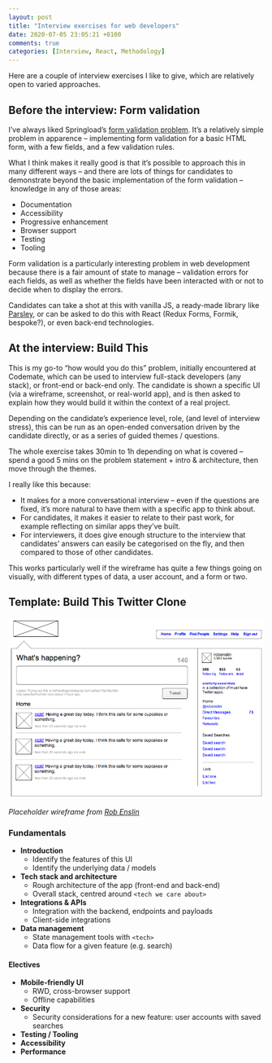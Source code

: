 ```yaml
---
layout: post
title: "Interview exercises for web developers"
date: 2020-07-05 23:05:21 +0100
comments: true
categories: [Interview, React, Methodology]
---
```


Here are a couple of interview exercises I like to give, which are relatively open to varied approaches.

<!-- more -->

## Before the interview: Form validation

I’ve always liked Springload’s [form validation problem](https://github.com/springload/form-validation-problem). It’s a relatively simple problem in apparence – implementing form validation for a basic HTML form, with a few fields, and a few validation rules.

What I think makes it really good is that it’s possible to approach this in many different ways – and there are lots of things for candidates to demonstrate beyond the basic implementation of the form validation – knowledge in any of those areas:

- Documentation
- Accessibility
- Progressive enhancement
- Browser support
- Testing
- Tooling

Form validation is a particularly interesting problem in web development because there is a fair amount of state to manage – validation errors for each fields, as well as whether the fields have been interacted with or not to decide when to display the errors.

Candidates can take a shot at this with vanilla JS, a ready-made library like [Parsley](https://parsleyjs.org/), or can be asked to do this with React (Redux Forms, Formik, bespoke?), or even back-end technologies.

## At the interview: Build This

This is my go-to “how would you do this” problem, initially encountered at Codemate, which can be used to interview full-stack developers (any stack), or front-end or back-end only. The candidate is shown a specific UI (via a wireframe, screenshot, or real-world app), and is then asked to explain how they would build it within the context of a real project.

Depending on the candidate’s experience level, role, (and level of interview stress), this can be run as an open-ended conversation driven by the candidate directly, or as a series of guided themes / questions.

The whole exercise takes 30min to 1h depending on what is covered – spend a good 5 mins on the problem statement + intro & architecture, then move through the themes.

I really like this because:

- It makes for a more conversational interview – even if the questions are fixed, it’s more natural to have them with a specific app to think about.
- For candidates, it makes it easier to relate to their past work, for example reflecting on similar apps they’ve built.
- For interviewers, it does give enough structure to the interview that candidates’ answers can easily be categorised on the fly, and then compared to those of other candidates.

This works particularly well if the wireframe has quite a few things going on visually, with different types of data, a user account, and a form or two.

## Template: Build This Twitter Clone

![Wireframe of a Twitter clone, showing a logged-in user’s timeline, with few tweets, a form to post a new tweet, and the user’s profile details](/images/blog/interview-exercises-for-web-developers/twitter-wireframe.png)

_Placeholder wireframe from [Rob Enslin](https://www.flickr.com/photos/doos/4689874175/in/photostream/)_

### Fundamentals

- **Introduction**
  - Identify the features of this UI
  - Identify the underlying data / models
- **Tech stack and architecture**
  - Rough architecture of the app (front-end and back-end)
  - Overall stack, centred around `<tech we care about>`
- **Integrations & APIs**
  - Integration with the backend, endpoints and payloads
  - Client-side integrations
- **Data management**
  - State management tools with `<tech>`
  - Data flow for a given feature (e.g. search)

#### Electives

- **Mobile-friendly UI**
  - RWD, cross-browser support
  - Offline capabilities
- **Security**
  - Security considerations for a new feature: user accounts with saved searches
- **Testing / Tooling**
- **Accessibility**
- **Performance**

